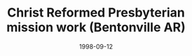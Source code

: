 ---
date: &id001 1998-09-12
end_date: null
location:
  address: null
  city: Bentonville
  state: AR
minister:
- end: 2002-01-01
  name: James B. Hollis
  start: 1998-01-01
  type: Organizing Pastor
ministers:
- James B. Hollis
name: Christ Reformed Presbyterian mission work
names: null
origination_date: *id001
raw_data: "AR Bentonville\nChrist Reformed Presbyterian mission work (September\
  \ 12, 1998\u2013May 11, 2002)\nOrg. Pastor: James B. Hollis, 1998\u20132002"
received_from: null
states:
- AR
status:
  active: false
  end_date: 2002-05-11
  reason: null
  received_from: null
  withdrawal_to: null
title: Christ Reformed Presbyterian mission work (Bentonville AR)

---
